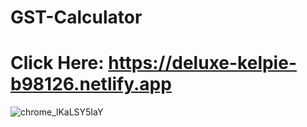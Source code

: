 # GST-Calculator
# Click Here: https://deluxe-kelpie-b98126.netlify.app

![chrome_lKaLSY5IaY](https://user-images.githubusercontent.com/60803643/170315351-8b93fff1-66e2-4859-a409-3fa60bfca2a6.png)


